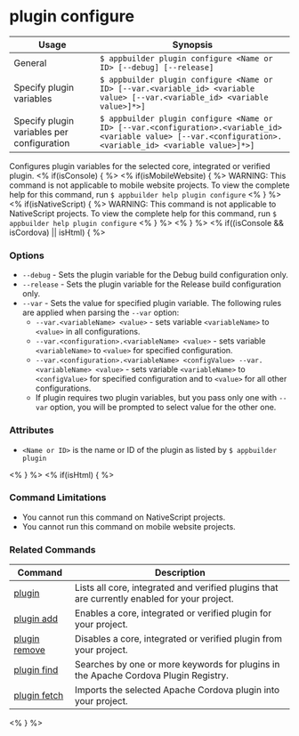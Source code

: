 plugin configure
==========

Usage | Synopsis
------|-------
General | `$ appbuilder plugin configure <Name or ID> [--debug] [--release]`
Specify plugin variables | `$ appbuilder plugin configure <Name or ID> [--var.<variable_id> <variable value> [--var.<variable_id> <variable value>]*>]`
Specify plugin variables per configuration | `$ appbuilder plugin configure <Name or ID> [--var.<configuration>.<variable_id> <variable value> [--var.<configuration>.<variable_id> <variable value>]*>]`

Configures plugin variables for the selected core, integrated or verified plugin.
<% if(isConsole) { %>
<% if(isMobileWebsite) { %>
WARNING: This command is not applicable to mobile website projects. To view the complete help for this command, run `$ appbuilder help plugin configure`
<% } %>
<% if(isNativeScript) { %>
WARNING: This command is not applicable to NativeScript projects. To view the complete help for this command, run `$ appbuilder help plugin configure`
<% } %>
<% } %>
<% if((isConsole && isCordova) || isHtml) { %>
### Options
* `--debug` - Sets the plugin variable for the Debug build configuration only. 
* `--release` - Sets the plugin variable for the Release build configuration only.
* `--var` - Sets the value for specified plugin variable. The following rules are applied when parsing the `--var` option:
	* `--var.<variableName> <value>` - sets variable `<variableName>` to `<value>` in all configurations.
	* `--var.<configuration>.<variableName> <value>` - sets variable `<variableName>` to `<value>` for specified configuration.
	* `--var.<configuration>.<variableName> <configValue> --var.<variableName> <value>` - sets variable `<variableName>` to `<configValue>` for specified configuration and to `<value>` for all other configurations.
	* If plugin requires two plugin variables, but you pass only one with `--var` option, you will be prompted to select value for the other one.

### Attributes
* `<Name or ID>` is the name or ID of the plugin as listed by `$ appbuilder plugin`

<% } %>
<% if(isHtml) { %> 
### Command Limitations

* You cannot run this command on NativeScript projects.
* You cannot run this command on mobile website projects.

### Related Commands

Command | Description
----------|----------
[plugin](plugin.html) | Lists all core, integrated and verified plugins that are currently enabled for your project.
[plugin add](plugin-add.html) | Enables a core, integrated or verified plugin for your project.
[plugin remove](plugin-remove.html) | Disables a core, integrated or verified plugin from your project.
[plugin find](plugin-find.html) | Searches by one or more keywords for plugins in the Apache Cordova Plugin Registry.
[plugin fetch](plugin-fetch.html) | Imports the selected Apache Cordova plugin into your project.
<% } %>